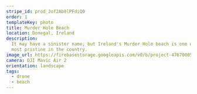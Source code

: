 ```yaml
---
stripe_id: prod_Jof2Ab0lPFdiQ0
order: 1
templateKey: photo
title: Murder Hole Beach
location: Donegal, Ireland
description:
  It may have a sinister name, but Ireland's Murder Hole beach is one of the
  most pristine in the country.
image_url: https://firebasestorage.googleapis.com/v0/b/project-4767000521921178323.appspot.com/o/photography%2FMurderHoleBeach.jpg?alt=media&token=ab9c7a19-a2f7-47fb-8062-7a2dc1925252
camera: DJI Mavic Air 2
orientation: landscape
tags:
  - drone
  - beach
---
```

